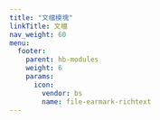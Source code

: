 ```yaml
---
title: "文檔模塊"
linkTitle: 文檔
nav_weight: 60
menu:
  footer:
    parent: hb-modules
    weight: 6
    params:
      icon:
        vendor: bs
        name: file-earmark-richtext
---
```


<!--more-->
